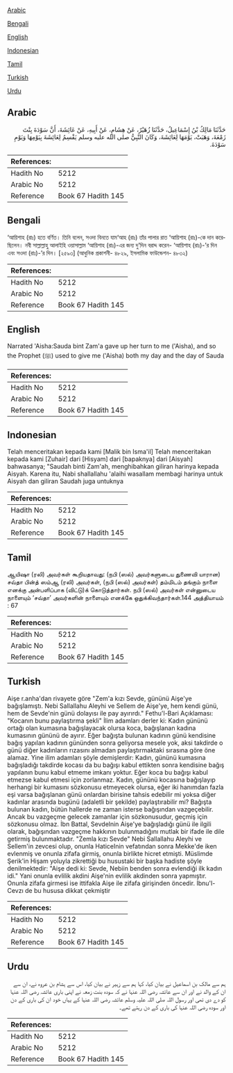 [Arabic](#arabic)

[Bengali](#bengali)

[English](#english)

[Indonesian](#indonesian)

[Tamil](#tamil)

[Turkish](#turkish)

[Urdu](#urdu)

## Arabic


<div dir="rtl" lang="ar" style={{fontSize:'larger',backgroundColor:'#f8f9fa',padding:20}}>
حَدَّثَنَا مَالِكُ بْنُ إِسْمَاعِيلُ، حَدَّثَنَا زُهَيْرٌ، عَنْ هِشَامٍ، عَنْ أَبِيهِ، عَنْ عَائِشَةَ، أَنَّ سَوْدَةَ بِنْتَ زَمْعَةَ، وَهَبَتْ، يَوْمَهَا لِعَائِشَةَ، وَكَانَ النَّبِيُّ صلى الله عليه وسلم يَقْسِمُ لِعَائِشَةَ بِيَوْمِهَا وَيَوْمِ سَوْدَةَ‏.‏
</div>
<div style={{backgroundColor:'#f8f9fa',padding:20, marginBottom: 10}}><table> <thead> <tr> <th>References:</th> <th></th> </tr> </thead> <tbody><tr><td>Hadith No</td><td>5212</td></tr><tr><td>Arabic No</td><td>5212</td></tr><tr><td>Reference</td><td>Book 67 Hadith 145</td></tr></tbody></table></div>

## Bengali


<div dir="ltr" lang="bn" style={{fontSize:'larger',backgroundColor:'#f8f9fa',padding:20}}>
‘আয়িশাহ (রাঃ) হতে বর্ণিত। তিনি বলেন, সওদা বিনতে যাম‘আহ (রাঃ) তাঁর পালার রাত ‘আয়িশাহ (রাঃ)-কে দান করেছিলেন। নবী সাল্লাল্লাহু আলাইহি ওয়াসাল্লাম ‘আয়িশাহ (রাঃ)-এর জন্য দু’দিন বরাদ্দ করেন- ‘আয়িশাহ (রাঃ)-’র দিন এবং সওদা (রাঃ)-’র দিন। [২৫৯৩] (আধুনিক প্রকাশনী- ৪৮২৯, ইসলামিক ফাউন্ডেশন- ৪৮৩২)
</div>
<div style={{backgroundColor:'#f8f9fa',padding:20, marginBottom: 10}}><table> <thead> <tr> <th>References:</th> <th></th> </tr> </thead> <tbody><tr><td>Hadith No</td><td>5212</td></tr><tr><td>Arabic No</td><td>5212</td></tr><tr><td>Reference</td><td>Book 67 Hadith 145</td></tr></tbody></table></div>

## English


<div dir="ltr" lang="en" style={{fontSize:'larger',backgroundColor:'#f8f9fa',padding:20}}>
Narrated 'Aisha:Sauda bint Zam'a gave up her turn to me ('Aisha), and so the Prophet (ﷺ) used to give me ('Aisha) both my day and the day of Sauda
</div>
<div style={{backgroundColor:'#f8f9fa',padding:20, marginBottom: 10}}><table> <thead> <tr> <th>References:</th> <th></th> </tr> </thead> <tbody><tr><td>Hadith No</td><td>5212</td></tr><tr><td>Arabic No</td><td>5212</td></tr><tr><td>Reference</td><td>Book 67 Hadith 145</td></tr></tbody></table></div>

## Indonesian


<div dir="ltr" lang="id" style={{fontSize:'larger',backgroundColor:'#f8f9fa',padding:20}}>
Telah menceritakan kepada kami [Malik bin Isma'il] Telah menceritakan kepada kami [Zuhair] dari [Hisyam] dari [bapaknya] dari [Aisyah] bahwasanya; "Saudah binti Zam'ah, menghibahkan giliran harinya kepada Aisyah. Karena itu, Nabi shallallahu 'alaihi wasallam membagi harinya untuk Aisyah dan giliran Saudah juga untuknya
</div>
<div style={{backgroundColor:'#f8f9fa',padding:20, marginBottom: 10}}><table> <thead> <tr> <th>References:</th> <th></th> </tr> </thead> <tbody><tr><td>Hadith No</td><td>5212</td></tr><tr><td>Arabic No</td><td>5212</td></tr><tr><td>Reference</td><td>Book 67 Hadith 145</td></tr></tbody></table></div>

## Tamil


<div dir="ltr" lang="ta" style={{fontSize:'larger',backgroundColor:'#f8f9fa',padding:20}}>
ஆயிஷா (ரலி) அவர்கள் கூறியதாவது: (நபி (ஸல்) அவர்களுடைய துணைவி யாரான) சவ்தா பின்த் ஸம்ஆ (ரலி) அவர்கள், (நபி (ஸல்) அவர்கள்) தம்மிடம் தங்கும் நாளை எனக்கு அன்பளிப்பாக (விட்டு)க் கொடுத்தார்கள். நபி (ஸல்) அவர்கள் என்னுடைய நாளையும் ‘சவ்தா’ அவர்களின் நாளையும் எனக்கே ஒதுக்கிவந்தார்கள்.144 அத்தியாயம் : 67
</div>
<div style={{backgroundColor:'#f8f9fa',padding:20, marginBottom: 10}}><table> <thead> <tr> <th>References:</th> <th></th> </tr> </thead> <tbody><tr><td>Hadith No</td><td>5212</td></tr><tr><td>Arabic No</td><td>5212</td></tr><tr><td>Reference</td><td>Book 67 Hadith 145</td></tr></tbody></table></div>

## Turkish


<div dir="ltr" lang="tr" style={{fontSize:'larger',backgroundColor:'#f8f9fa',padding:20}}>
Aişe r.anha'dan rivayete göre "Zem'a kızı Sevde, gününü Aişe'ye bağışlamıştı. Nebi Sallallahu Aleyhi ve Sellem de Aişe'ye, hem kendi günü, hem de Sevde'nin günü dolayısı ile pay ayırırdı." Fethu'l-Bari Açıklaması: "Kocanın bunu paylaştırma şekli" İlim adamları derler ki: Kadın gününü ortağı olan kumasına bağışlayacak olursa koca, bağışlanan kadına kumasının gününü de ayırır. Eğer bağışta bulunan kadının günü kendisine bağış yapılan kadının gününden sonra geliyorsa mesele yok, aksi takdirde o günü diğer kadınların rızasını almadan paylaştırmaktaki sırasına göre öne alamaz. Yine ilim adamları şöyle demişlerdir: Kadın, gününü kumasına bağışladığı takdirde kocası da bu bağışı kabul ettikten sonra kendisine bağış yapılanın bunu kabul etmeme imkanı yoktur. Eğer koca bu bağışı kabul etmezse kabul etmesi için zorlanmaz. Kadın, gününü kocasına bağışlayıp herhangi bir kumasını sözkonusu etmeyecek olursa, eğer iki hanımdan fazla eşi varsa bağışlanan günü onlardan birisine tahsis edebilir mi yoksa diğer kadınlar arasında bugünü (adaletli bir şekilde) paylaştırabilir mi? Bağışta bulunan kadın, bütün hallerde ne zaman isterse bağışından vazgeçebilir. Ancak bu vazgeçme gelecek zamanlar için sözkonusudur, geçmiş için sözkonusu olmaz. İbn Battal, Sevdelnin Aişe'ye bağışladığı günü ile ilgili olarak, bağışından vazgeçme hakkının bulunmadığını mutlak bir ifade ile dile getirmiş bulunmaktadır. "Zemla kızı Sevde" Nebi Sallallahu Aleyhi ve Sellem'in zevcesi olup, onunla HaticeInin vefatından sonra Mekke'de iken evlenmiş ve onunla zifafa girmiş, onunla birlikte hicret etmişti. Müslimde Şerik'in Hişam yoluyla zikrettiği bu husustaki bir başka hadiste şöyle denilmektedir: "Aişe dedi ki: Sevde, Nebiin benden sonra evlendiği ilk kadın idi." Yani onunla evlilik akdini Aişe'nin evlilik akdinden sonra yapmıştır. Onunla zifafa girmesi ise ittifakla Aişe ile zifafa girişinden öncedir. İbnu'l-Cevzı de bu hususa dikkat çekmiştir
</div>
<div style={{backgroundColor:'#f8f9fa',padding:20, marginBottom: 10}}><table> <thead> <tr> <th>References:</th> <th></th> </tr> </thead> <tbody><tr><td>Hadith No</td><td>5212</td></tr><tr><td>Arabic No</td><td>5212</td></tr><tr><td>Reference</td><td>Book 67 Hadith 145</td></tr></tbody></table></div>

## Urdu


<div dir="rtl" lang="ur" style={{fontSize:'larger',backgroundColor:'#f8f9fa',padding:20}}>
ہم سے مالک بن اسماعیل نے بیان کیا، کہا ہم سے زہیر نے بیان کیا، اس سے ہشام بن عروہ نے، ان سے ان کے والد نے اور ان سے عائشہ رضی اللہ عنہا نے کہ سودہ بنت زمعہ نے اپنی باری عائشہ رضی اللہ عنہا کو دے دی تھی اور رسول اللہ صلی اللہ علیہ وسلم عائشہ رضی اللہ عنہا کے یہاں خود ان کی باری کے دن اور سودہ رضی اللہ عنہا کی باری کے دن رہتے تھے۔
</div>
<div style={{backgroundColor:'#f8f9fa',padding:20, marginBottom: 10}}><table> <thead> <tr> <th>References:</th> <th></th> </tr> </thead> <tbody><tr><td>Hadith No</td><td>5212</td></tr><tr><td>Arabic No</td><td>5212</td></tr><tr><td>Reference</td><td>Book 67 Hadith 145</td></tr></tbody></table></div>